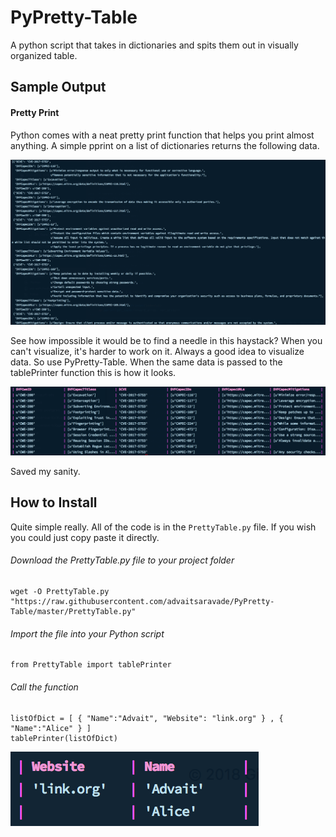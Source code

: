 # PyPretty-Table
A python script that takes in dictionaries and spits them out in visually organized table.

## Sample Output
#### Pretty Print
Python comes with a neat pretty print function that helps you print almost anything. A simple pprint on a list of dictionaries returns the following data.

![Sample Pretty Print Output - P.S. It's super messy](out.png)

See how impossible it would be to find a needle in this haystack? When you can't visualize, it's harder to work on it. Always a good idea to visualize data. So use PyPretty-Table. When the same data is passed to the tablePrinter function this is how it looks.

![Sample PyPretty-Table Output - P.S. It's very organized indeed](out2.png)

Saved my sanity.

## How to Install

Quite simple really. All of the code is in the `PrettyTable.py` file. If you wish you could just copy paste it directly.

###### Download the PrettyTable.py file to your project folder

```
wget -O PrettyTable.py "https://raw.githubusercontent.com/advaitsaravade/PyPretty-Table/master/PrettyTable.py"
```

###### Import the file into your Python script
```
from PrettyTable import tablePrinter
```

###### Call the function
```
listOfDict = [ { "Name":"Advait", "Website": "link.org" } , { "Name":"Alice" } ]
tablePrinter(listOfDict)
```
![Sample Function Output](out3.png)
